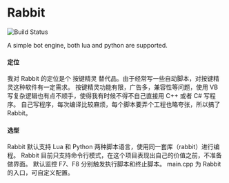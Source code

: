 Rabbit
======
![Build Status](https://6941987.visualstudio.com/_apis/public/build/definitions/11759935-74e5-4a06-843f-9794d369a62d/2/badge)

A simple bot engine, both lua and python are supported.

#### 定位
我对 Rabbit 的定位是个 按键精灵 替代品。由于经常写一些自动脚本，对按键精灵这种软件有一定需求。
按键精灵功能有限，广告多，兼容性等问题，使用 VB 写复杂逻辑也有点不顺手，使得我有时候不得不自己直接用 C++ 或者 C# 写程序。
自己写程序，每次编译比较麻烦，每个脚本要弄个工程也略夸张，所以搞了 Rabbit。

#### 选型
Rabbit 默认支持 Lua 和 Python 两种脚本语言，使用同一套库（rabbit）进行编程。
Rabbit 目前只支持命令行模式，在这个项目表现出自己的价值之前，不准备做界面。
默认监控 F7、F8 分别触发执行脚本和终止脚本。
main.cpp 为 Rabbit 的入口，可自定义配置。
